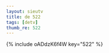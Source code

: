 ```yaml
--- 
layout: sieutv
title: de 522
tags: [detv]
thumb_re: 522
---
```

{% include oADdzK6f4W key="522" %} 
